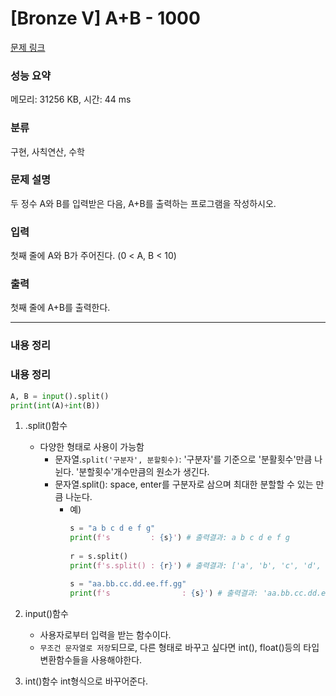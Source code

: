 # [Bronze V] A+B - 1000 

[문제 링크](https://www.acmicpc.net/problem/1000) 

### 성능 요약

메모리: 31256 KB, 시간: 44 ms

### 분류

구현, 사칙연산, 수학

### 문제 설명

<p>두 정수 A와 B를 입력받은 다음, A+B를 출력하는 프로그램을 작성하시오.</p>

### 입력 

 <p>첫째 줄에 A와 B가 주어진다. (0 < A, B < 10)</p>

### 출력 

 <p>첫째 줄에 A+B를 출력한다.</p>

***

### 내용 정리

### 내용 정리

```python
A, B = input().split()
print(int(A)+int(B))
```

1. .split()함수
   * 다양한 형태로 사용이 가능함
     * 문자열.`split('구분자', 분할횟수)`: '구분자'를 기준으로 '분활횟수'만큼 나뉜다.
       '분할횟수'개수만큼의 원소가 생긴다.  
     * 문자열.split(): space, enter를 구분자로 삼으며 최대한 분할할 수 있는 만큼 나눈다.
       * 예)
         ```python
         s = "a b c d e f g"
         print(f's         : {s}') # 출력결과: a b c d e f g
 
         r = s.split()
         print(f's.split() : {r}') # 출력결과: ['a', 'b', 'c', 'd', 'e', 'f', 'g']
         
         s = "aa.bb.cc.dd.ee.ff.gg"
         print(f's                : {s}') # 출력결과: 'aa.bb.cc.dd.ee.ff.gg'
         ```

2. input()함수
   * 사용자로부터 입력을 받는 함수이다.
   * `무조건 문자열로 저장`되므로, 다른 형태로 바꾸고 싶다면 int(), float()등의 타입변환함수들을 사용해야한다. 
  
3. int()함수
   int형식으로 바꾸어준다.
